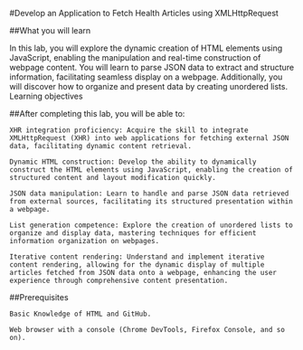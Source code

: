 #Develop an Application to Fetch Health Articles using XMLHttpRequest

##What you will learn

In this lab, you will explore the dynamic creation of HTML elements using JavaScript, enabling the manipulation and real-time construction of webpage content. You will learn to parse JSON data to extract and structure information, facilitating seamless display on a webpage. Additionally, you will discover how to organize and present data by creating unordered lists.
Learning objectives

##After completing this lab, you will be able to:

    XHR integration proficiency: Acquire the skill to integrate XMLHttpRequest (XHR) into web applications for fetching external JSON data, facilitating dynamic content retrieval.

    Dynamic HTML construction: Develop the ability to dynamically construct the HTML elements using JavaScript, enabling the creation of structured content and layout modification quickly.

    JSON data manipulation: Learn to handle and parse JSON data retrieved from external sources, facilitating its structured presentation within a webpage.

    List generation competence: Explore the creation of unordered lists to organize and display data, mastering techniques for efficient information organization on webpages.

    Iterative content rendering: Understand and implement iterative content rendering, allowing for the dynamic display of multiple articles fetched from JSON data onto a webpage, enhancing the user experience through comprehensive content presentation.

##Prerequisites

    Basic Knowledge of HTML and GitHub.

    Web browser with a console (Chrome DevTools, Firefox Console, and so on).
